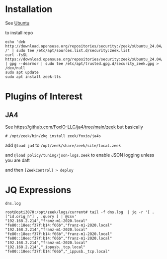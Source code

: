 # Installation 

See [Ubuntu](https://software.opensuse.org/download.html?project=security%3Azeek&package=zeek-lts)

to install repo  

```
echo 'deb http://download.opensuse.org/repositories/security:/zeek/xUbuntu_24.04/ /' | sudo tee /etc/apt/sources.list.d/security:zeek.list
curl -fsSL https://download.opensuse.org/repositories/security:zeek/xUbuntu_24.04/Release.key | gpg --dearmor | sudo tee /etc/apt/trusted.gpg.d/security_zeek.gpg > /dev/null
sudo apt update
sudo apt install zeek-lts
```

# Plugins of Interest

## JA4

See https://github.com/FoxIO-LLC/ja4/tree/main/zeek but basically

```
# /opt/zeek/bin/zkg install zeek/foxio/ja4s
```

add `@load ja4` to `/opt/zeek/share/zeek/site/local.zeek`

and `@load policy/tuning/json-logs.zeek` to enable JSON logging unless you are daft

and then `[ZeekControl] > deploy`

# JQ Expressions

`dns.log`
```
root@opti3070:/opt/zeek/logs/current# tail -f dns.log  | jq -r '[ .["id.orig_h"] , .query ] | @csv'
"192.168.2.214","franz-m1-2020.local"
"fe80::18ee:f37f:b14:f66b","franz-m1-2020.local"
"192.168.2.214","franz-m1-2020.local"
"fe80::18ee:f37f:b14:f66b","franz-m1-2020.local"
"fe80::18ee:f37f:b14:f66b","franz-m1-2020.local"
"192.168.2.214","franz-m1-2020.local"
"192.168.2.214","_ippusb._tcp.local"
"fe80::18ee:f37f:b14:f66b","_ippusb._tcp.local"
```
